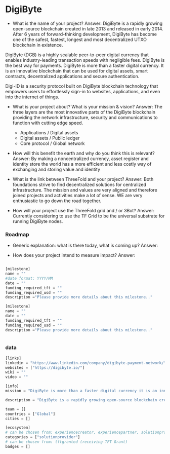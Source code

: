 # DigiByte

- What is the name of your project?
Answer: DigiByte is a rapidly growing open-source blockchain created in late 2013 and released in early 2014. After 6 years of forward-thinking development, DigiByte has become one of the safest, fastest, longest and most decentralized UTXO blockchain in existence.

DigiByte (DGB) is a highly scalable peer-to-peer digital currency that enables industry-leading transaction speeds with negligible fees. DigiByte is the best way for payments. DigiByte is more than a faster digital currency. It is an innovative blockchain that can be used for digital assets, smart contracts, decentralized applications and secure authentication.

Digi-ID is a security protocol built on DigiByte blockchain technology that empowers users to effortlessly sign-in to websites, applications, and even into the internet of things.

- What is your project about? What is your mission & vision?
Answer: The three layers are the most innovative parts of the DigiByte blockchain providing the network infrastructure, security and communications to function with cutting edge speed. 
    - Applications / Digital assets 
    - Digital assets / Public ledger
    - Core protocol / Global network

- How will this benefit the earth and why do you think this is relevant? 
Answer: By making a noncentralized currency, asset register and identity store the world has a more efficient and less costly way of exchanging and storing value and identity

- What is the link between ThreeFold and your project? 
Answer: Both foundations strive to find decentralized solutions for centralized infrastructure. The mission and values are very aligned and therefore joined projects and activities make a lot of sense.  WE are very enthusiastic to go down the road together.

- How will your project use the ThreeFold grid and / or 3Bot?
Answer: Currently considering to use the TF Grid to be the universal substrate for running DigiByte nodes.


### Roadmap

- Generic explanation: what is there today, what is coming up?
Answer:

- How does your project intend to measure impact?
Answer:


```python

[milestone]
name = ""
#date format: YYYY/MM 
date = ""
funding_required_tft = ""
funding_required_usd = ""
description ="Please provide more details about this milestone.."

[milestone]
name = ""
date = ""
funding_required_tft = ""
funding_required_usd = ""
description ="Please provide more details about this milestone.."
    
```

### data

```python
[links]
linkedin = "https://www.linkedin.com/company/digibyte-payment-network/"
websites = ["https://digibyte.io/"]
wiki = ""
video = ""

[info]
mission = "DigiByte is more than a faster digital currency it is an innovative blockchain that can be used for digital assets, smart contracts, decentralized applications and secure authentication."

description = "DigiByte is a rapidly growing open-source blockchain created in late 2013 and released in early 2014. After 6 years of forward-thinking development, DigiByte has become one of the safest, fastest, longest and most decentralized UTXO blockchain in existence.DigiByte (DGB) is a highly scalable peer-to-peer digital currency that enables industry-leading transaction speeds with negligible fees. DigiByte is the best way for payments.Digi-ID is a security protocol built on DigiByte blockchain technology that empowers users to effortlessly sign-in to websites, applications, and even into the internet of things.The three layers are the most innovative parts of the DigiByte blockchain providing the network infrastructure, security and communications to function with cutting edge speed.Applications / Digital assets, Digital assets / Public ledger, Core protocol / Global network.By making a noncentralized currency, asset register and identity store the world has a more efficient and less costly way of exchanging and storing value and identity.Both foundations strive to find decentralised solutions for centralised infrastructure. The mission and values are very aligned and therefore joined projects and activities make a lot of sense.Currently considering to use the TF Grid to be the universal substrate for running DigiByte nodes."

team = []
countries = ["Global"]
cities = []

[ecosystem]
# can be chosen from: experiencecreator, experiencepartner, solutionprovider, farmer, systemintegrator
categories = ["solutionprovider"]
# can be chosen from: tftgranted (receiving TFT Grant)
badges = []

```
